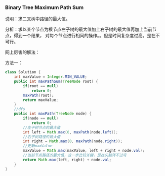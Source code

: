 ### Binary Tree Maximum Path Sum

说明：求二叉树中路径的最大值。

分析：求以某个节点为根节点左子树的最大值加上右子树的最大值再加上当前节点，得到一个结果，
对每个节点进行相同的操作。。但是时间复杂度过高。是在不可行。

网上厉害的解法：

方法一：
```java
class Solution {
    int maxValue = Integer.MIN_VALUE;
    public int maxPathSum(TreeNode root) {
        if(root == null)
            return 0;
        maxPath(root);
        return maxValue;
    }
    //dfs
    public int maxPath(TreeNode node) {
        if(node == null)
            return 0;
        //左子树节点的最大值
        int left = Math.max(0, maxPath(node.left));
        //右子树路径的最大值
        int right = Math.max(0, maxPath(node.right));
        //更新maxValue
        maxValue = Math.max(maxValue, left + right + node.val);
        //当前节点路径的最大值，这一步比较关键，是在头脑转不过弯
        return Math.max(left, right) + node.val;
    }
}
```
